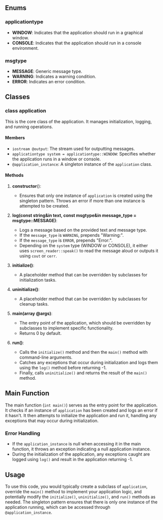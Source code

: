 ## Enums

### applicationtype
- **WINDOW**: Indicates that the application should run in a graphical window.
- **CONSOLE**: Indicates that the application should run in a console environment.

### msgtype
- **MESSAGE**: Generic message type.
- **WARNING**: Indicates a warning condition.
- **ERROR**: Indicates an error condition.

## Classes

### class application
This is the core class of the application. It manages initialization, logging, and running operations.

#### Members
- `iostream @output`: The stream used for outputting messages.
- `applicationtype system = applicationtype::WINDOW`: Specifies whether the application runs in a window or console.
- `@application_instance`: A singleton instance of the `application` class.

#### Methods

1. **constructor**():
   - Ensures that only one instance of `application` is created using the singleton pattern. Throws an error if more than one instance is attempted to be created.

2. **log(const string&in text, const msgtype&in message_type = msgtype::MESSAGE)**:
   - Logs a message based on the provided text and message type.
   - If the `message_type` is `WARNING`, prepends "Warning:".
   - If the `message_type` is `ERROR`, prepends "Error:".
   - Depending on the `system` type (WINDOW or CONSOLE), it either uses `screen_reader::speak()` to read the message aloud or outputs it using `cout` or `cerr`.

3. **initialize()**:
   - A placeholder method that can be overridden by subclasses for initialization tasks.

4. **uninitialize()**:
   - A placeholder method that can be overridden by subclasses for cleanup tasks.

5. **main(array<string> @args)**:
   - The entry point of the application, which should be overridden by subclasses to implement specific functionality.
   - Returns 0 by default.

6. **run()**:
   - Calls the `initialize()` method and then the `main()` method with command-line arguments.
   - Catches any exceptions that occur during initialization and logs them using the `log()` method before returning -1.
   - Finally, calls `uninitialize()` and returns the result of the `main()` method.

## Main Function

The main function (`int main()`) serves as the entry point for the application. It checks if an instance of `application` has been created and logs an error if it hasn't. It then attempts to initialize the application and run it, handling any exceptions that may occur during initialization.

### Error Handling
- If the `application_instance` is null when accessing it in the main function, it throws an exception indicating a null application instance.
- During the initialization of the application, any exceptions caught are logged using `log()` and result in the application returning -1.

## Usage

To use this code, you would typically create a subclass of `application`, override the `main()` method to implement your application logic, and potentially modify the `initialize()`, `uninitialize()`, and `run()` methods as needed. The singleton pattern ensures that there is only one instance of the application running, which can be accessed through `@application_instance`.
